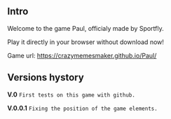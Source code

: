 ## Intro

Welcome to the game Paul, officialy made by Sportfly.

Play it directly in your browser without download now!

Game url: https://crazymemesmaker.github.io/Paul/

## Versions hystory

**V.0** `First tests on this game with github.`

**V.0.0.1** `Fixing the position of the game elements.`

